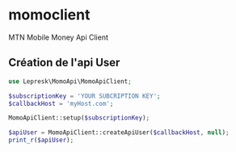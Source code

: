 # momoclient
MTN Mobile Money Api Client

## Création de l'api User
```php
use Lepresk\MomoApi\MomoApiClient;

$subscriptionKey = 'YOUR SUBCRIPTION KEY';
$callbackHost = 'myHost.com';

MomoApiClient::setup($subscriptionKey);

$apiUser = MomoApiClient::createApiUser($callbackHost, null);
print_r($apiUser);
```